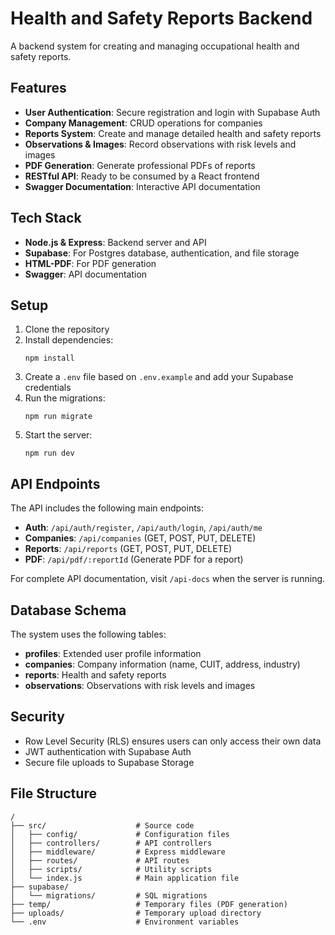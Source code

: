 # Health and Safety Reports Backend

A backend system for creating and managing occupational health and safety reports.

## Features

- **User Authentication**: Secure registration and login with Supabase Auth
- **Company Management**: CRUD operations for companies
- **Reports System**: Create and manage detailed health and safety reports
- **Observations & Images**: Record observations with risk levels and images
- **PDF Generation**: Generate professional PDFs of reports
- **RESTful API**: Ready to be consumed by a React frontend
- **Swagger Documentation**: Interactive API documentation

## Tech Stack

- **Node.js & Express**: Backend server and API
- **Supabase**: For Postgres database, authentication, and file storage
- **HTML-PDF**: For PDF generation
- **Swagger**: API documentation

## Setup

1. Clone the repository
2. Install dependencies:
   ```
   npm install
   ```
3. Create a `.env` file based on `.env.example` and add your Supabase credentials
4. Run the migrations:
   ```
   npm run migrate
   ```
5. Start the server:
   ```
   npm run dev
   ```

## API Endpoints

The API includes the following main endpoints:

- **Auth**: `/api/auth/register`, `/api/auth/login`, `/api/auth/me`
- **Companies**: `/api/companies` (GET, POST, PUT, DELETE)
- **Reports**: `/api/reports` (GET, POST, PUT, DELETE)
- **PDF**: `/api/pdf/:reportId` (Generate PDF for a report)

For complete API documentation, visit `/api-docs` when the server is running.

## Database Schema

The system uses the following tables:

- **profiles**: Extended user profile information
- **companies**: Company information (name, CUIT, address, industry)
- **reports**: Health and safety reports
- **observations**: Observations with risk levels and images

## Security

- Row Level Security (RLS) ensures users can only access their own data
- JWT authentication with Supabase Auth
- Secure file uploads to Supabase Storage

## File Structure

```
/
├── src/                    # Source code
│   ├── config/             # Configuration files
│   ├── controllers/        # API controllers
│   ├── middleware/         # Express middleware
│   ├── routes/             # API routes
│   ├── scripts/            # Utility scripts
│   └── index.js            # Main application file
├── supabase/
│   └── migrations/         # SQL migrations
├── temp/                   # Temporary files (PDF generation)
├── uploads/                # Temporary upload directory
└── .env                    # Environment variables
```